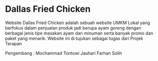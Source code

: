 # Dallas Fried Chicken

Website Dallas Fried Chicken adalah sebuah website UMKM Lokal yang berfokus dalam penjualan produk jadi berupa ayam goreng dengan berbagai jenis tipe masakan ayam dan minuman serta banyak promo dan paket yang menarik. Website ini di tujukan sebagai tugas dari Projek Terapan

Pengembang : 
Mochammad Tontowi Jauhari
Farhan Solih
